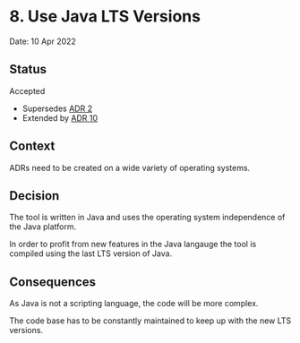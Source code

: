 # 8. Use Java LTS Versions

Date: 10 Apr 2022

## Status

Accepted

* Supersedes [ADR 2](0002-implement-as-Java.md)
* Extended by [ADR 10](0010-binary-compatability-to-java-lts-version-minus-2.md) 

## Context

ADRs need to be created on a wide variety of operating systems.

## Decision

The tool is written in Java and uses the operating system independence of the Java platform.

In order to profit from new features in the Java langauge the tool is compiled using the last LTS version of Java. 

## Consequences

As Java is not a scripting language, the code will be more complex.

The code base has to be constantly maintained to keep up with the new LTS versions.
